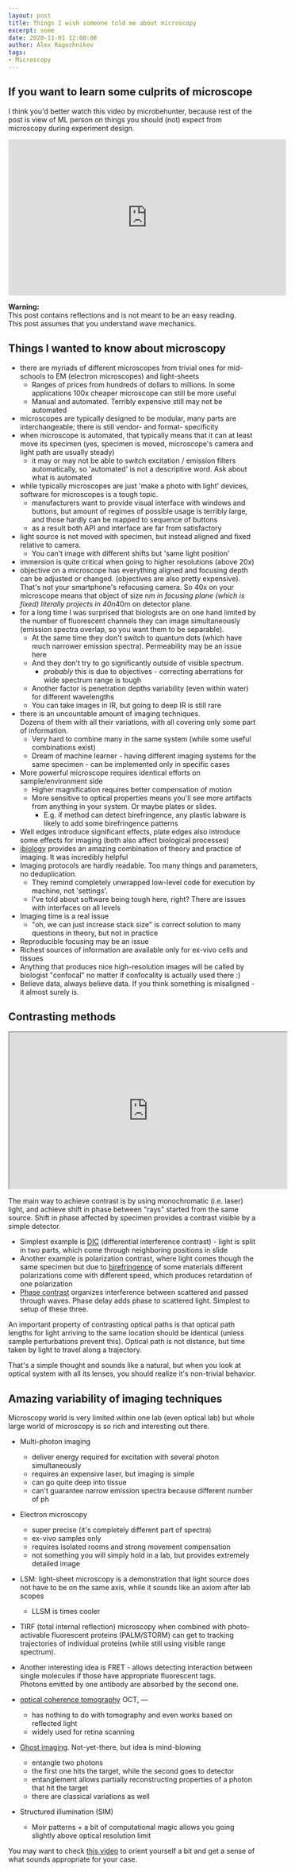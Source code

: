 ```yaml
---
layout: post
title: Things I wish someone told me about microscopy
excerpt: some
date: 2020-11-01 12:00:00
author: Alex Rogozhnikov
tags: 
- Microscopy
---
```


## If you want to learn some culprits of microscope

I think you'd better watch this video by microbehunter,
because rest of the post is view of ML person on things 
you should (not) expect from microscopy during experiment design.

<iframe width="560" height="315" 
 src="https://www.youtube.com/embed/Ir9TGt6zljI" 
 frameborder="0" allow="clipboard-write; encrypted-media; picture-in-picture" allowfullscreen>
</iframe>

**Warning:**  
This post contains reflections and is not meant to be an easy reading.  
This post assumes that you understand wave mechanics.


## Things I wanted to know about microscopy

- there are myriads of different microscopes from trivial ones for mid-schools to EM (electron microscopes) and light-sheets
  - Ranges of prices from hundreds of dollars to millions. In some applications 100x cheaper microscope can still be more useful 
  - Manual and automated. Terribly expensive still may not be automated
- microscopes are typically designed to be modular, many parts are interchangeable;
  there is still vendor- and format- specificity
- when microscope is automated, that typically means that it can at least move its specimen
  (yes, specimen is moved, microscope's camera and light path are usually steady) 
  - it may or may not be able to switch excitation / emission filters automatically, so 'automated' is not a descriptive word. 
    Ask about what is automated
- while typically microscopes are just 'make a photo with light' devices, software for microscopes is a tough topic.
  - manufacturers want to provide visual interface with windows and buttons, 
    but amount of regimes of possible usage is terribly large, 
    and those hardly can be mapped to sequence of buttons
  - as a result both API and interface are far from satisfactory
- light source is not moved with specimen, but instead aligned and fixed relative to camera. 
  - You can't image with different shifts but 'same light position'
- immersion is quite critical when going to higher resolutions (above 20x)
- objective on a microscope has everything aligned and focusing depth can be adjusted or changed.
  (objectives are also pretty expensive). That's not your smartphone's refocusing camera. 
  So 40x on your microscope means that object of size n*m in focusing plane (which is fixed) 
  literally projects in 40n*40m on detector plane.    
- for a long time I was surprised that biologists are on one hand limited by the number of fluorescent channels
  they can image simultaneously (emission spectra overlap, so you want them to be separable). 
  - At the same time they don't switch to quantum dots (which have much narrower emission spectra).
    Permeability may be an issue here
  - And they don't try to go significantly outside of visible spectrum.
    - *probably* this is due to objectives - correcting aberrations for wide spectrum range is tough
  - Another factor is penetration depths variability (even within water) for different wavelengths
  - You can take images in IR, but going to deep IR is still rare  
- there is an uncountable amount of imaging techniques. <br />
  Dozens of them with all their variations, with all covering only some part of information.
  - Very hard to combine many in the same system (while some useful combinations exist)
  - Dream of machine learner - having different imaging systems for the same specimen - can be implemented only in specific cases 
- More powerful microscope requires identical efforts on sample/environment side
  - Higher magnification requires better compensation of motion
  - More sensitive to optical properties means you'll see more artifacts from anything in your system. 
    Or maybe plates or slides.
    - E.g. if method can detect birefringence, any plastic labware is likely to add some birefringence patterns
- Well edges introduce significant effects, plate edges also introduce some effects for imaging (both also affect biological processes)
- [ibiology](https://www.youtube.com/user/iBioEducation) provides an amazing combination of theory and practice of imaging.
  It was incredibly helpful
- Imaging protocols are hardly readable. Too many things and parameters, no deduplication. 
  - They remind completely unwrapped low-level code for execution by machine, not 'settings'.
  - I've told about software being tough here, right? There are issues with interfaces on all levels
- Imaging time is a real issue
  - "oh, we can just increase stack size" is correct solution to many questions in theory, 
     but not in practice 
- Reproducible focusing may be an issue
- Richest sources of information are available only for ex-vivo cells and tissues
- Anything that produces nice high-resolution images will be called by biologist "confocal" 
  no matter if confocality is actually used there :) 
- Believe data, always believe data. If you think something is misaligned - it almost surely is.


## Contrasting methods


<iframe width="560" height="315" src="https://www.youtube.com/embed/FUa1GTc69y4" f
rameborder="0" allow="autoplay; clipboard-write; encrypted-media; picture-in-picture" 
allowfullscreen></iframe>

The main way to achieve contrast is by using monochromatic (i.e. laser) light, 
and achieve shift in phase between "rays" started from the same source. 
Shift in phase affected by specimen provides a contrast visible by a simple detector.

- Simplest example is [DIC](https://www.olympus-lifescience.com/en/microscope-resource/primer/techniques/dic/dicconfiguration/) 
  (differential interference contrast) - light is split in two parts, 
  which come through neighboring positions in slide
- Another example is polarization contrast, where light comes though the same specimen but 
  due to [birefringence](https://en.wikipedia.org/wiki/Birefringence) of some materials different polarizations come with different speed, 
  which produces retardation of one polarization 
- [Phase contrast](https://www.microscopyu.com/tutorials/comparison-of-phase-contrast-and-dic-microscopy) 
  organizes interference between scattered and passed through waves.
  Phase delay adds phase to scattered light. Simplest to setup of these three.
  
An important property of contrasting optical paths is that optical path lengths 
for light arriving to the same location should be identical (unless sample perturbations prevent this).
Optical path is not distance, but time taken by light to travel along a trajectory.

That's a simple thought and sounds like a natural, but when you look at optical system with all its lenses, 
you should realize it's non-trivial behavior.


## Amazing variability of imaging techniques

Microscopy world is very limited within one lab (even optical lab) 
but whole large world of microscopy is so rich and interesting out there.

- Multi-photon imaging
  - deliver energy required for excitation with several photon simultaneously
  - requires an expensive laser, but imaging is simple
  - can go quite deep into tissue
  - can't guarantee narrow emission spectra because different number of ph

- Electron microscopy
  - super precise (it's completely different part of spectra) 
  - ex-vivo samples only 
  - requires isolated rooms and strong movement compensation
  - not something you will simply hold in a lab, but provides extremely detailed image 
  
- LSM: light-sheet microscopy is a demonstration that light source does not have to be on the same axis,
  while it sounds like an axiom after lab scopes
  - LLSM is times cooler   
  
- TIRF (total internal reflection) microscopy when combined with photo-activable fluorescent proteins (PALM/STORM) 
  can get to tracking trajectories of individual proteins (while still using visible range spectrum).
  
- Another interesting idea is FRET - allows detecting interaction between single molecules 
  if those have appropriate fluorescent tags. <br />
  Photons emitted by one antibody are absorbed by the second one. 
  
- [optical coherence tomography](https://www.youtube.com/watch?v=HJnNJIUPm4s) OCT, &mdash; 
  - has nothing to do with tomography and even works based on reflected light
  - widely used for retina scanning

- [Ghost imaging](https://www.youtube.com/watch?v=tTHvVCPaeWQ). Not-yet-there, but idea is mind-blowing
  - entangle two photons
  - the first one hits the target, while the second goes to detector
  - entanglement allows partially reconstructing properties of a photon that hit the target
  - there are classical variations as well
  
- Structured illumination (SIM)
  - Moir patterns + a bit of computational magic allows you going slightly 
    above optical resolution limit

  
You may want to check [this video](https://www.youtube.com/watch?v=01v2kR8dlnQ) 
to orient yourself a bit and get a sense of what sounds appropriate for your case. 
  

